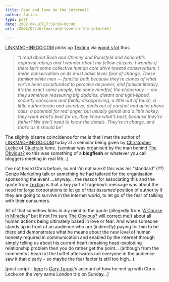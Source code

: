 ```yaml
---
title: Fear and love on the internet?
author: Julian
type: post
date: 2002-04-16T17:58:08+00:00
url: /2002/04/16/fear-and-love-on-the-internet/

---
```

<a href="http://www.timemachinego.com/linkmachinego/" target="_blank">LINKMACHINEGO.COM</a> picks up <a href="http://texting.blogspot.com/?/2002_04_01_texting_archive.html" target="_blank">Texting</a> via <a href="http://www.ncf.ca/%7Eek867/wood_s_lot.html" target="_blank">wood s lot</a> thus 

> _&#8220;I read about Bush and Cheney and Rumsfeld and Ashcroft&#8217;s approval ratings and I wonder about my fellow citizens. I wonder if there isn&#8217;t some collective human core drive toward conservatism. I mean conservatism on its most basic level: fear of change. These familiar white men &#8212; familiar both because they&#8217;re clones of what we&#8217;ve been acculturated to perceive as power, and familiar literally, it&#8217;s the exact same people, the same handful, the plutocracy &#8212; are they somehow reassuring big daddies, distant and tight-lipped, security conscious and faintly disapproving, a little out of touch, a little authoritarian and secretive, deals out of earshot and quiet phone calls, a potential for real anger, but usually genial and a little hokey; they want what&#8217;s best for us, they know what&#8217;s best, because they&#8217;re father? We don&#8217;t need to know the details. They&#8217;re in charge, and that&#8217;s as it should be&#8221;_

The slightly bizarre coincidence for me is that I met the author of <a href="http://www.timemachinego.com/linkmachinego/" target="_blank">LINKMACHINEGO.COM</a> today at a seminar being given by <a href="http://www.rageboy.com" target="_blank">Christopher Locke</a> of <a href="http://www.cluetrain.com/"  target="_blank">Cluetrain</a> fame. (seminar was organised by the man behind <a href="http://www.blaven.demon.co.uk/weblog/blogger.html" target="_blank">The Obvious?</a> so this was something of a **blogflesh** or whatever you call bloggers meeting in real life&#8230;)

I&#8217;ve not heard Chris before, so not I&#8217;m not sure if this was his &#8220;standard&#8221; (??) Gonzo Marketing talk or something he had tailored for the organisation sponsoring the event &#8230;anyway&#8230; the reason for associating this and the quote from <a href="http://texting.blogspot.com/?/2002_04_01_texting_archive.html" target="_blank">Texting</a> is that a key part of rageboy&#8217;s message was about the need for large corporations to let go of that _assumed_ position of authority if they are going to survive in the internet world, to let go of the fear of talking with their consumers.

All of that somehow links in my mind to the quote (allegedly from &#8220;[A Course in Miracles][1]&#8221; but if not I&#8217;m sure <a href="http://www.blaven.demon.co.uk/weblog/blogger.html" target="_blank">The Obvious?</a> will correct me!) about all human actions being ultimately based in love or fear. And when someone stands up in front of an audience who are (indirectly) paying for him to be there and demonstrates what he means about the new level of human honesty required in communication and enabled by the internet through simply telling us about his current heart-breaking head-exploding relationship problem then you do rather get the point&#8230; (although from the comments I heard at the buffet afterwards not everyone in the audience saw it that clearly &#8211; so maybe the fear factor is still too high&#8230;)
  
[post script &#8211; <a href="http://www.garyturner.net/2002_04_01_archive.html#85006195" target="_blank">here</a> is <a href="http://www.garyturner.net/blog.html" target="_blank">Gary Turner</a>&#8216;s account of how he met up with Chris Locke on the very same London trip on Sunday&#8230;]

 [1]: http://www.amazon.co.uk/exec/obidos/ASIN/0670869759/fivegocrazyinmid